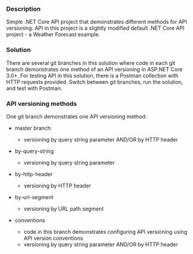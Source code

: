 ### Description ###

Simple .NET Core API project that demonstrates different methods for API versioning. API in this project is a slightly modified default .NET Core API project - a Weather Forecast example.

### Solution ###

There are several git branches in this solution where code in each git branch demonstrates one method of an API versioning in ASP.NET Core 3.0+.
For testing API in this solution, there is a Postman collection with HTTP requests provided. Switch between git branches, run the solution, and test with Postman.

### API versioning methods ###

One git branch demonstrates one API versioning method:

- master branch:
	- versioning by query string parameter AND/OR by HTTP header
	
- by-query-string
	- versioning by query string parameter
	
- by-http-header
	- versioning by HTTP header

- by-url-segment
	- versioning by URL path segment
	
- conventions
	- code in this branch demonstrates configuring API versioning using API version conventions
	- versioning by query string parameter AND/OR by HTTP header






